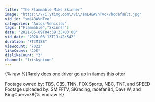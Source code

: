 ```yaml
---
title: "The Flammable Mike Skinner"
image: "https:\/\/i.ytimg.com\/vi\/smL4BAVnTvo\/hqdefault.jpg"
vid_id: "smL4BAVnTvo"
categories: "Autos-Vehicles"
tags: ["Flammable","Skinner"]
date: "2021-06-09T04:39:30+03:00"
vid_date: "2020-03-13T13:42:54Z"
duration: "PT3M18S"
viewcount: "7022"
likeCount: "295"
dislikeCount: "3"
channel: "friskynixon"
---
```

{% raw %}Rarely does one driver go up in flames this often<br /><br />Footage owned by: TBS, CBS, TNN, FOX Sports, NBC, TNT, and SPEED<br />Footage uploaded by: SMIFFTV, SKracing, racefan84, Dave W, and KingCuervo88{% endraw %}
